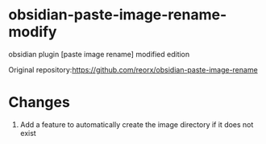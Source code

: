 # obsidian-paste-image-rename-modify
obsidian plugin [paste image rename] modified edition

Original repository:https://github.com/reorx/obsidian-paste-image-rename

# Changes
1. Add a feature to automatically create the image directory if it does not exist
